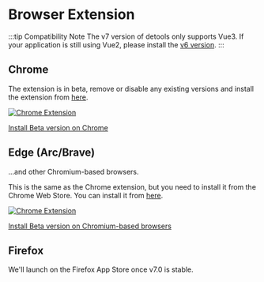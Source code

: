 # Browser Extension

:::tip Compatibility Note
The v7 version of detools only supports Vue3. If your application is still using Vue2, please install the [v6 version](https://chromewebstore.google.com/detail/vuejs-devtools/nhdogjmejiglipccpnnnanhbledajbpd?utm_source=ext_sidebar).
:::

## Chrome

The extension is in beta, remove or disable any existing versions and install the extension from [here](https://chromewebstore.google.com/detail/vuejs-devtools-beta/ljjemllljcmogpfapbkkighbhhppjdbg?utm_source=ext_sidebar).

 <div
  class="w-83 group cursor-pointer list-none rounded pr-5 hover:b-$vp-c-brand-1"
  border="~ solid base" flex="~ flex-row items-center"
>
  <a
    href="https://chromewebstore.google.com/detail/vuejs-devtools-beta/ljjemllljcmogpfapbkkighbhhppjdbg?utm_source=ext_sidebar"
    class="group text-! h-full w-full flex cursor-pointer list-none items-center rounded pr-5 hover:b-$vp-c-brand-1 text-$vp-c-text-1! decoration-none!"
    target="_blank"
  >
    <img src="/features/chrome-logo.svg" alt="Chrome Extension" class="mx-2 h-10">
    <p class="group-hover:text-$vp-c-brand-1">
      Install Beta version on Chrome
    </p>
  </a>
</div>

## Edge (Arc/Brave)

...and other Chromium-based browsers.

This is the same as the Chrome extension, but you need to install it from the Chrome Web Store. You can install it from [here](https://chromewebstore.google.com/detail/vuejs-devtools-beta/ljjemllljcmogpfapbkkighbhhppjdbg?utm_source=ext_sidebar).

 <div
  class="w-123 group cursor-pointer list-none rounded pr-5 hover:b-$vp-c-brand-1"
  border="~ solid base" flex="~ flex-row items-center"
>
  <a
    href="https://chromewebstore.google.com/detail/vuejs-devtools-beta/ljjemllljcmogpfapbkkighbhhppjdbg?utm_source=ext_sidebar"
    class="group text-! h-full w-full flex cursor-pointer list-none items-center rounded pr-5 hover:b-$vp-c-brand-1 text-$vp-c-text-1! decoration-none!"
    target="_blank"
  >
    <img src="/features/chromium-logo.svg" alt="Chrome Extension" class="mx-2 h-10">
    <p class="group-hover:text-$vp-c-brand-1">
      Install Beta version on Chromium-based browsers
    </p>
  </a>
</div>

## Firefox

We'll launch on the Firefox App Store once v7.0 is stable.
